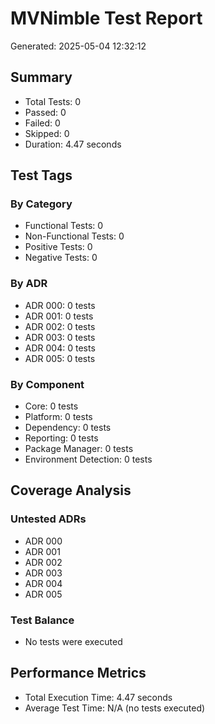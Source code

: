 # MVNimble Test Report

Generated: 2025-05-04 12:32:12

## Summary

* Total Tests: 0
* Passed: 0
* Failed: 0
* Skipped: 0
* Duration: 4.47 seconds

## Test Tags

### By Category

* Functional Tests: 0
* Non-Functional Tests: 0
* Positive Tests: 0
* Negative Tests: 0

### By ADR

* ADR 000: 0 tests
* ADR 001: 0 tests
* ADR 002: 0 tests
* ADR 003: 0 tests
* ADR 004: 0 tests
* ADR 005: 0 tests

### By Component

* Core: 0 tests
* Platform: 0 tests
* Dependency: 0 tests
* Reporting: 0 tests
* Package Manager: 0 tests
* Environment Detection: 0 tests

## Coverage Analysis

### Untested ADRs

* ADR 000
* ADR 001
* ADR 002
* ADR 003
* ADR 004
* ADR 005

### Test Balance

* No tests were executed

## Performance Metrics

* Total Execution Time: 4.47 seconds
* Average Test Time: N/A (no tests executed)

